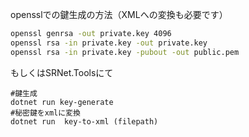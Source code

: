 
opensslでの鍵生成の方法（XMLへの変換も必要です）
```sh
openssl genrsa -out private.key 4096
openssl rsa -in private.key -out private.key
openssl rsa -in private.key -pubout -out public.pem
```

もしくはSRNet.Toolsにて
```
#鍵生成
dotnet run key-generate
#秘密鍵をxmlに変換
dotnet run  key-to-xml (filepath)
```